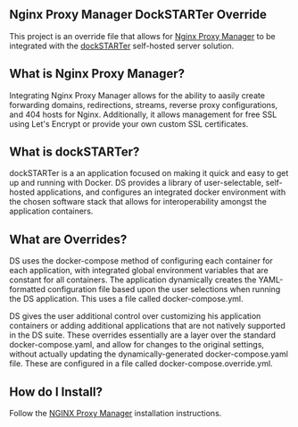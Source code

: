 ## Nginx Proxy Manager DockSTARTer Override

This project is an override file that allows for [Nginx Proxy Manager](https://nginxproxymanager.com) to be integrated with the [dockSTARTer](https://github.com/GhostWriters/DockSTARTer) self-hosted server solution. 

## What is Nginx Proxy Manager?

Integrating Nginx Proxy Manager allows for the ability to aasily create forwarding domains, redirections, streams, reverse proxy configurations, and 404 hosts for Nginx. Additionally, it allows management for free SSL using Let's Encrypt or provide your own custom SSL certificates.

## What is dockSTARTer?

dockSTARTer is a an application focused on making it quick and easy to get up and running with Docker.  DS provides a library of user-selectable, self-hosted applications, and configures an integrated docker environment with the chosen software stack that allows for interoperability amongst the application containers.

## What are Overrides?

DS uses the docker-compose method of configuring each container for each application, with integrated global environment variables that are constant for all containers. The application dynamically creates the YAML-formatted configuration file based upon the user selections when running the DS application. This uses a file called docker-compose.yml.

DS gives the user additional control over customizing his application containers or adding additional applications that are not natively supported in the DS suite.  These overrides essentially are a layer over the standard docker-compose.yaml, and allow for changes to the original settings, without actually updating the dynamically-generated docker-compose.yaml file. These are configured in a file called docker-compose.override.yml.

## How do I Install?

Follow the [NGINX Proxy Manager](docs/npm-install.md) installation instructions.
